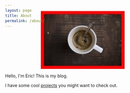 ```yaml
---
layout: page
title: About
permalink: /about/
---
```


<style type="text/css" media="screen">
  img {
    width:50%;
    border: 10px solid #f00;
    display: block;
    margin:-5em auto 0;
  }
</style>

![Coffee cup](/images/coffee.jpg)

Hello, I'm Eric! This is my blog.

I have some cool [projects](/projects) you might want to check out.


